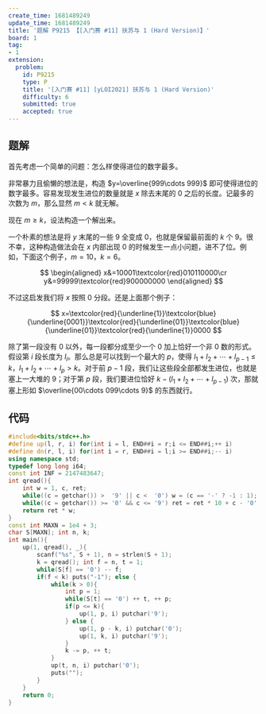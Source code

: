 ```yaml
---
create_time: 1681489249
update_time: 1681489249
title: '题解 P9215 【[入门赛 #11] 扶苏与 1 (Hard Version)】'
board: 1
tag:
- 1
extension:
  problem:
    id: P9215
    type: P
    title: '[入门赛 #11] [yLOI2021] 扶苏与 1 (Hard Version)'
    difficulty: 6
    submitted: true
    accepted: true
---
```


## 题解

首先考虑一个简单的问题：怎么样使得进位的数字最多。

非常暴力且偷懒的想法是，构造 $y=\overline{999\cdots 999}$ 即可使得进位的数字最多。容易发现发生进位的数量就是 $x$ 除去末尾的 $0$ 之后的长度。记最多的次数为 $m$，那么显然 $m<k$ 就无解。

现在 $m\ge k$，设法构造一个解出来。

一个朴素的想法是将 $y$ 末尾的一些 $9$ 全变成 $0$，也就是保留最前面的 $k$ 个 $9$。很不幸，这种构造做法会在 $x$ 内部出现 $0$ 的时候发生一点小问题，进不了位。例如，下面这个例子，$m=10$，$k=6$。

$$
\begin{aligned}
x&=10001\textcolor{red}010110000\cr
y&=99999\textcolor{red}900000000
\end{aligned}
$$

不过这启发我们将 $x$ 按照 $0$ 分段。还是上面那个例子：

$$
x=\textcolor{red}{\underline{1}}\textcolor{blue}{\underline{0001}}\textcolor{red}{\underline{01}}\textcolor{blue}{\underline{01}}\textcolor{red}{\underline{1}}0000
$$

除了第一段没有 $0$ 以外，每一段都分成至少一个 $0$ 加上恰好一个非 $0$ 数的形式。假设第 $i$ 段长度为 $l_i$。那么总是可以找到一个最大的 $p$，使得 $l_1+l_2+\cdots+l_{p-1}\le k$，$l_1+l_2+\cdots+l_p> k$。对于前 $p-1$ 段，我们让这些段全部都发生进位，也就是塞上一大堆的 $9$；对于第 $p$ 段，我们要进位恰好 $k-(l_1+l_2+\cdots+l_{p-1})$ 次，那就塞上形如 $\overline{00\cdots 099\cdots 9}$ 的东西就行。

## 代码

```cpp
#include<bits/stdc++.h>
#define up(l, r, i) for(int i = l, END##i = r;i <= END##i;++ i)
#define dn(r, l, i) for(int i = r, END##i = l;i >= END##i;-- i)
using namespace std;
typedef long long i64;
const int INF = 2147483647;
int qread(){
    int w = 1, c, ret;
    while((c = getchar()) >  '9' || c <  '0') w = (c == '-' ? -1 : 1); ret = c - '0';
    while((c = getchar()) >= '0' && c <= '9') ret = ret * 10 + c - '0';
    return ret * w;
}
const int MAXN = 1e4 + 3;
char S[MAXN]; int n, k;
int main(){
    up(1, qread(), _){
        scanf("%s", S + 1), n = strlen(S + 1);
        k = qread(); int f = n, t = 1;
        while(S[f] == '0') -- f;
        if(f < k) puts("-1"); else {
            while(k > 0){
                int p = 1;
                while(S[t] == '0') ++ t, ++ p;
                if(p <= k){
                    up(1, p, i) putchar('9');
                } else {
                    up(1, p - k, i) putchar('0');
                    up(1, k, i) putchar('9');
                }
                k -= p, ++ t;
            }
            up(t, n, i) putchar('0');
            puts("");
        }
    }
    return 0;
}

